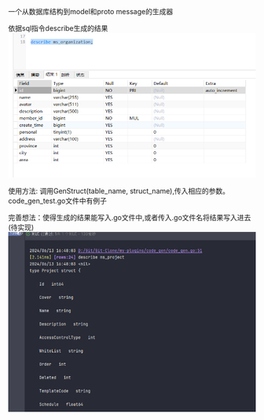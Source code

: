 一个从数据库结构到model和proto message的生成器

依据sql指令describe生成的结果
![img.png](img.png)

使用方法:
调用GenStruct(table_name, struct_name),传入相应的参数。  
code_gen_test.go文件中有例子  
  
完善想法：使得生成的结果能写入.go文件中,或者传入.go文件名将结果写入进去(待实现)  
![img_1.png](img_1.png)